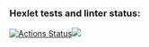 ### Hexlet tests and linter status:
[![Actions Status](https://github.com/AlanKham07/frontend-project-lvl1/workflows/hexlet-check/badge.svg)](https://github.com/AlanKham07/frontend-project-lvl1/actions)<a href="https://codeclimate.com/github/codeclimate/codeclimate/maintainability"><img src="https://api.codeclimate.com/v1/badges/a99a88d28ad37a79dbf6/maintainability" /></a>

